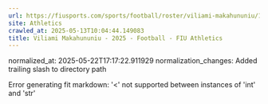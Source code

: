 ```yaml
---
url: https://fiusports.com/sports/football/roster/viliami-makahununiu/13261/
site: Athletics
crawled_at: 2025-05-13T10:04:44.149083
title: Viliami Makahununiu - 2025 - Football - FIU Athletics
---
```

normalized_at: 2025-05-22T17:17:22.911929
normalization_changes: Added trailing slash to directory path

Error generating fit markdown: '<' not supported between instances of 'int' and 'str'
